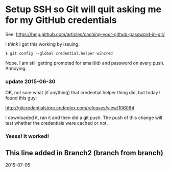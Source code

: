 # Setup SSH so Git will quit asking me for my GitHub credentials
See: https://help.github.com/articles/caching-your-github-password-in-git/

I *think* I got this working by issuing:
```
$ git config --global credential.helper wincred
```
Nope.  I am still getting prompted for email(id) and password on every push.  Annoying.

### update 2015-06-30
OK, not sure what (if anything) that credential.helper thing did, but today I found this guy:

http://gitcredentialstore.codeplex.com/releases/view/106064

I downloaded it, ran it and then did a git push.  The push of this change will test whether
the credentials were cached or not.

### Yesss! It worked!

## This line added in Branch2 (branch from branch)
2015-07-05

